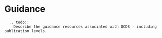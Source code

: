 # Guidance

```eval_rst
  .. todo::
    Describe the guidance resources associated with OCDS - including publication levels.
```
